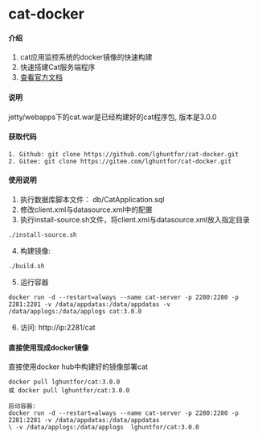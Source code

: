 # cat-docker

#### 介绍
1. cat应用监控系统的docker镜像的快速构建   
2. 快速搭建Cat服务端程序
3. [查看官方文档](https://github.com/dianping/cat/wiki/intro)


#### 说明
jetty/webapps下的cat.war是已经构建好的cat程序包, 版本是3.0.0


#### 获取代码
```
1. Github: git clone https://github.com/lghuntfor/cat-docker.git
2. Gitee: git clone https://gitee.com/lghuntfor/cat-docker.git
```


#### 使用说明 
1. 执行数据库脚本文件： db/CatApplication.sql
2. 修改client.xml与datasource.xml中的配置
3. 执行install-source.sh文件，将client.xml与datasource.xml放入指定目录
```
./install-source.sh
```
4. 构建镜像:
```
./build.sh
```
5. 运行容器
```
docker run -d --restart=always --name cat-server -p 2280:2280 -p 2281:2281 -v /data/appdatas:/data/appdatas -v /data/applogs:/data/applogs cat:3.0.0 
```
6. 访问: http://ip:2281/cat


#### 直接使用现成docker镜像
直接使用docker hub中构建好的镜像部署cat

```
docker pull lghuntfor/cat:3.0.0
或 docker pull lghuntfor/cat:3.0.0

启动容器: 
docker run -d --restart=always --name cat-server -p 2280:2280 -p 2281:2281 -v /data/appdatas:/data/appdatas 
\ -v /data/applogs:/data/applogs  lghuntfor/cat:3.0.0
